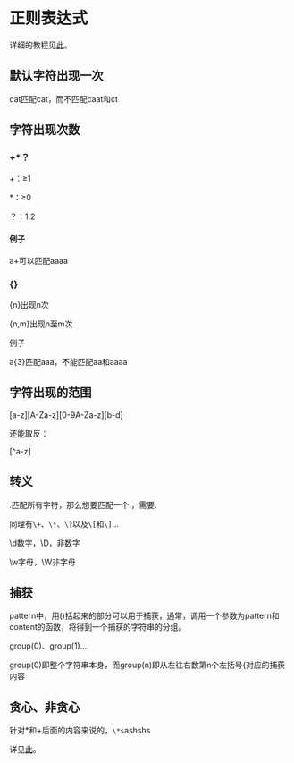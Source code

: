 # 正则表达式

详细的教程见[此](https://github.com/ziishaned/learn-regex/blob/master/translations/README-cn.md)。

## 默认字符出现一次

cat匹配cat，而不匹配caat和ct

## 字符出现次数

### +*？

+：≥1

*：≥0

？：1,2

#### 例子

a+可以匹配aaaa

### {}

{n}出现n次

{n,m}出现n至m次

例子

a{3}匹配aaa，不能匹配aa和aaaa

## 字符出现的范围

[a-z][A-Za-z][0-9A-Za-z][b-d]

还能取反：

[^a-z]

## 转义

.匹配所有字符，那么想要匹配一个.，需要\.

同理有`\+`、`\*`、`\?`以及`\[`和`\]`...

\d数字，\D，非数字

\w字母，\W非字母

## 捕获

pattern中，用()括起来的部分可以用于捕获，通常，调用一个参数为pattern和content的函数，将得到一个捕获的字符串的分组。

group(0)、group(1)...

group(0)即整个字符串本身，而group(n)即从左往右数第n个左括号{对应的捕获内容

## 贪心、非贪心

针对*和+后面的内容来说的，`\*s`ashshs

详见[此](https://blog.csdn.net/lxcnn/article/details/4756030)。
